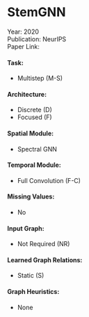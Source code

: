 # StemGNN

Year: 2020  
Publication: NeurIPS  
Paper Link:

#### Task:

- Multistep (M-S)

#### Architecture:

- Discrete (D)
- Focused (F)

#### Spatial Module:

- Spectral GNN

#### Temporal Module:

- Full Convolution (F-C)

#### Missing Values:

- No

#### Input Graph:

- Not Required (NR)

#### Learned Graph Relations:

- Static (S)

#### Graph Heuristics:

- None
